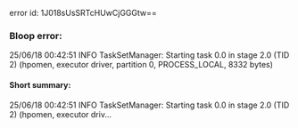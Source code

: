 error id: 1J018sUsSRTcHUwCjGGGtw==
### Bloop error:

25/06/18 00:42:51 INFO TaskSetManager: Starting task 0.0 in stage 2.0 (TID 2) (hpomen, executor driver, partition 0, PROCESS_LOCAL, 8332 bytes)
#### Short summary: 

25/06/18 00:42:51 INFO TaskSetManager: Starting task 0.0 in stage 2.0 (TID 2) (hpomen, executor driv...